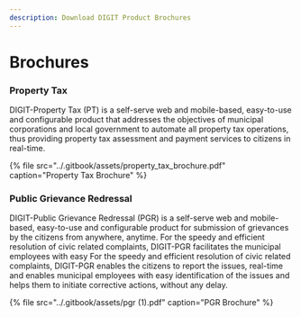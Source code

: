 ```yaml
---
description: Download DIGIT Product Brochures
---
```


# Brochures

### Property Tax

DIGIT-Property Tax \(PT\) is a self-serve web and mobile-based, easy-to-use and configurable product that addresses the objectives of municipal corporations and local government to automate all property tax operations, thus providing property tax assessment and payment services to citizens in real-time.

{% file src="../.gitbook/assets/property\_tax\_brochure.pdf" caption="Property Tax Brochure" %}

### Public Grievance Redressal <a id="Overview"></a>

DIGIT-Public Grievance Redressal \(PGR\) is a self-serve web and mobile-based, easy-to-use and configurable product for submission of grievances by the citizens from anywhere, anytime. For the speedy and efficient resolution of civic related complaints, DIGIT-PGR facilitates the municipal employees with easy For the speedy and efficient resolution of civic related complaints, DIGIT-PGR enables the citizens to report the issues, real-time and enables municipal employees with easy identification of the issues and helps them to initiate corrective actions, without any delay.

{% file src="../.gitbook/assets/pgr \(1\).pdf" caption="PGR Brochure" %}







